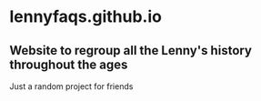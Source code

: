 # lennyfaqs.github.io
## Website to regroup all the Lenny's history throughout the ages

Just a random project for friends
